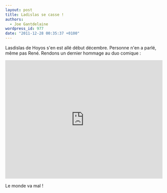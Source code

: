 ```yaml
---
layout: post
title: Ladislas se casse !
authors:
  - Joe Gantdelaine
wordpress_id: 977
date: "2011-12-28 00:35:37 +0100"
---
```


Lasdislas de Hoyos s'en est allé début décembre. Personne n'en a parlé, même pas
René. Rendons un dernier hommage au duo comique :

<iframe frameborder="0" width="500" height="375" src="http://www.dailymotion.com/embed/video/xfkxm"></iframe>

Le monde va mal !

